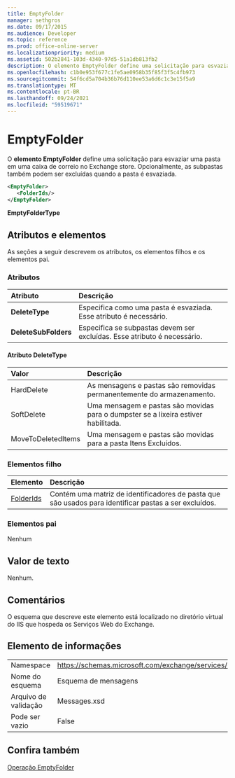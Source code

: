 ```yaml
---
title: EmptyFolder
manager: sethgros
ms.date: 09/17/2015
ms.audience: Developer
ms.topic: reference
ms.prod: office-online-server
ms.localizationpriority: medium
ms.assetid: 502b2841-103d-4340-97d5-51a1db813fb2
description: O elemento EmptyFolder define uma solicitação para esvaziar uma pasta em uma caixa de correio no Exchange store. Opcionalmente, as subpastas também podem ser excluídas quando a pasta é esvaziada.
ms.openlocfilehash: c1b0e953f677c1fe5ae0958b35f85f3f5c4fb973
ms.sourcegitcommit: 54f6cd5a704b36b76d110ee53a6d6c1c3e15f5a9
ms.translationtype: MT
ms.contentlocale: pt-BR
ms.lasthandoff: 09/24/2021
ms.locfileid: "59519671"
---
```

# <a name="emptyfolder"></a>EmptyFolder

O **elemento EmptyFolder** define uma solicitação para esvaziar uma pasta em uma caixa de correio no Exchange store. Opcionalmente, as subpastas também podem ser excluídas quando a pasta é esvaziada. 
  
```XML
<EmptyFolder>
   <FolderIds/>
</EmptyFolder>
```

 **EmptyFolderType**
## <a name="attributes-and-elements"></a>Atributos e elementos

As seções a seguir descrevem os atributos, os elementos filhos e os elementos pai.
  
### <a name="attributes"></a>Atributos

|**Atributo**|**Descrição**|
|:-----|:-----|
|**DeleteType** <br/> |Especifica como uma pasta é esvaziada. Esse atributo é necessário.  <br/> |
|**DeleteSubFolders** <br/> |Especifica se subpastas devem ser excluídas. Esse atributo é necessário.  <br/> |
   
#### <a name="deletetype-attribute"></a>Atributo DeleteType

|**Valor**|**Descrição**|
|:-----|:-----|
|HardDelete  <br/> |As mensagens e pastas são removidas permanentemente do armazenamento.  <br/> |
|SoftDelete  <br/> |Uma mensagem e pastas são movidas para o dumpster se a lixeira estiver habilitada.  <br/> |
|MoveToDeletedItems  <br/> |Uma mensagem e pastas são movidas para a pasta Itens Excluídos.  <br/> |
   
### <a name="child-elements"></a>Elementos filho

|**Elemento**|**Descrição**|
|:-----|:-----|
|[FolderIds](folderids.md) <br/> |Contém uma matriz de identificadores de pasta que são usados para identificar pastas a ser excluídos.  <br/> |
   
### <a name="parent-elements"></a>Elementos pai

Nenhum
  
## <a name="text-value"></a>Valor de texto

Nenhum.
  
## <a name="remarks"></a>Comentários

O esquema que descreve este elemento está localizado no diretório virtual do IIS que hospeda os Serviços Web do Exchange.
  
## <a name="element-information"></a>Elemento de informações

|||
|:-----|:-----|
|Namespace  <br/> |https://schemas.microsoft.com/exchange/services/2006/messages  <br/> |
|Nome do esquema  <br/> |Esquema de mensagens  <br/> |
|Arquivo de validação  <br/> |Messages.xsd  <br/> |
|Pode ser vazio  <br/> |False  <br/> |
   
## <a name="see-also"></a>Confira também



[Operação EmptyFolder](emptyfolder-operation.md)

